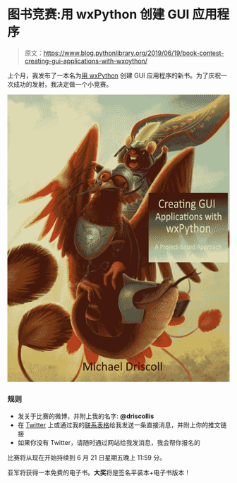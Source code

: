 # 图书竞赛:用 wxPython 创建 GUI 应用程序

> 原文：<https://www.blog.pythonlibrary.org/2019/06/19/book-contest-creating-gui-applications-with-wxpython/>

上个月，我发布了一本名为[用 wxPython](https://leanpub.com/creatingapplicationswithwxpython/) 创建 GUI 应用程序的新书。为了庆祝一次成功的发射，我决定做一个小竞赛。

[![Cover art for Creating GUI Applications with wxPython](img/4cf14b94bfee089d4498e3a5a41f344e.png)](https://leanpub.com/creatingapplicationswithwxpython/)

### 规则

*   发关于比赛的微博，并附上我的名字: **@driscollis**
*   在 [Twitter](https://twitter.com/driscollis) 上或通过我的[联系表格](https://www.blog.pythonlibrary.org/contact/)给我发送一条直接消息，并附上你的推文链接
*   如果你没有 Twitter，请随时通过网站给我发消息，我会帮你报名的

比赛将从现在开始持续到 6 月 21 日星期五晚上 11:59 分。

亚军将获得一本免费的电子书。**大奖**将是签名平装本+电子书版本！